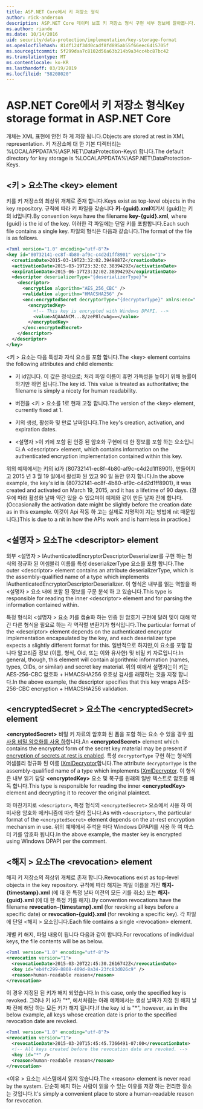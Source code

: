 ```yaml
---
title: ASP.NET Core에서 키 저장소 형식
author: rick-anderson
description: ASP.NET Core 데이터 보호 키 저장소 형식 구현 세부 정보에 알아봅니다.
ms.author: riande
ms.date: 10/14/2016
uid: security/data-protection/implementation/key-storage-format
ms.openlocfilehash: 81df124f3dd0cadf8fd895ab55f66eec6415705f
ms.sourcegitcommit: 5f299daa7c8102d56a63b214b9a34cc4bc87bc42
ms.translationtype: MT
ms.contentlocale: ko-KR
ms.lasthandoff: 03/19/2019
ms.locfileid: "58208020"
---
```

# <a name="key-storage-format-in-aspnet-core"></a><span data-ttu-id="92383-103">ASP.NET Core에서 키 저장소 형식</span><span class="sxs-lookup"><span data-stu-id="92383-103">Key storage format in ASP.NET Core</span></span>

<a name="data-protection-implementation-key-storage-format"></a>

<span data-ttu-id="92383-104">개체는 XML 표현에 안전 하 게 저장 됩니다.</span><span class="sxs-lookup"><span data-stu-id="92383-104">Objects are stored at rest in XML representation.</span></span> <span data-ttu-id="92383-105">키 저장소에 대 한 기본 디렉터리는 %LOCALAPPDATA%\ASP.NET\DataProtection-Keys\ 합니다.</span><span class="sxs-lookup"><span data-stu-id="92383-105">The default directory for key storage is %LOCALAPPDATA%\ASP.NET\DataProtection-Keys\.</span></span>

## <a name="the-key-element"></a><span data-ttu-id="92383-106">\<키 > 요소</span><span class="sxs-lookup"><span data-stu-id="92383-106">The \<key> element</span></span>

<span data-ttu-id="92383-107">키를 키 저장소의 최상위 개체로 존재 합니다.</span><span class="sxs-lookup"><span data-stu-id="92383-107">Keys exist as top-level objects in the key repository.</span></span> <span data-ttu-id="92383-108">규칙에 따라 키 파일을 갖습니다 **키-{guid}.xml**여기서 {guid}는 키의 id입니다.</span><span class="sxs-lookup"><span data-stu-id="92383-108">By convention keys have the filename **key-{guid}.xml**, where {guid} is the id of the key.</span></span> <span data-ttu-id="92383-109">이러한 각 파일에는 단일 키를 포함합니다.</span><span class="sxs-lookup"><span data-stu-id="92383-109">Each such file contains a single key.</span></span> <span data-ttu-id="92383-110">파일의 형식은 다음과 같습니다.</span><span class="sxs-lookup"><span data-stu-id="92383-110">The format of the file is as follows.</span></span>

```xml
<?xml version="1.0" encoding="utf-8"?>
<key id="80732141-ec8f-4b80-af9c-c4d2d1ff8901" version="1">
  <creationDate>2015-03-19T23:32:02.3949887Z</creationDate>
  <activationDate>2015-03-19T23:32:02.3839429Z</activationDate>
  <expirationDate>2015-06-17T23:32:02.3839429Z</expirationDate>
  <descriptor deserializerType="{deserializerType}">
    <descriptor>
      <encryption algorithm="AES_256_CBC" />
      <validation algorithm="HMACSHA256" />
      <enc:encryptedSecret decryptorType="{decryptorType}" xmlns:enc="...">
        <encryptedKey>
          <!-- This key is encrypted with Windows DPAPI. -->
          <value>AQAAANCM...8/zeP8lcwAg==</value>
        </encryptedKey>
      </enc:encryptedSecret>
    </descriptor>
  </descriptor>
</key>
```

<span data-ttu-id="92383-111">\<키 > 요소는 다음 특성과 자식 요소를 포함 합니다.</span><span class="sxs-lookup"><span data-stu-id="92383-111">The \<key> element contains the following attributes and child elements:</span></span>

* <span data-ttu-id="92383-112">키 id입니다. 이 값은 정식으로; 처리 파일 이름이 휴먼 가독성을 높이기 위해 능률이 하기만 하면 됩니다.</span><span class="sxs-lookup"><span data-stu-id="92383-112">The key id. This value is treated as authoritative; the filename is simply a nicety for human readability.</span></span>

* <span data-ttu-id="92383-113">버전을 \<키 > 요소를 1로 현재 고정 합니다.</span><span class="sxs-lookup"><span data-stu-id="92383-113">The version of the \<key> element, currently fixed at 1.</span></span>

* <span data-ttu-id="92383-114">키의 생성, 활성화 및 만료 날짜입니다.</span><span class="sxs-lookup"><span data-stu-id="92383-114">The key's creation, activation, and expiration dates.</span></span>

* <span data-ttu-id="92383-115">\<설명자 >이 키에 포함 된 인증 된 암호화 구현에 대 한 정보를 포함 하는 요소입니다.</span><span class="sxs-lookup"><span data-stu-id="92383-115">A \<descriptor> element, which contains information on the authenticated encryption implementation contained within this key.</span></span>

<span data-ttu-id="92383-116">위의 예제에서는 키의 id가 {80732141-ec8f-4b80-af9c-c4d2d1ff8901}, 만들어지고 2015 년 3 월 19 일에서 활성화 된 있고 90 일 동안 유지 합니다.</span><span class="sxs-lookup"><span data-stu-id="92383-116">In the above example, the key's id is {80732141-ec8f-4b80-af9c-c4d2d1ff8901}, it was created and activated on March 19, 2015, and it has a lifetime of 90 days.</span></span> <span data-ttu-id="92383-117">(경우에 따라 활성화 날짜 약간 있을 수 있으며이 예제와 같이 만든 날짜 전에 합니다.</span><span class="sxs-lookup"><span data-stu-id="92383-117">(Occasionally the activation date might be slightly before the creation date as in this example.</span></span> <span data-ttu-id="92383-118">이것이 Api 작동 하 고는 실제로 치명적이 지는 방법에 nit 때문입니다.)</span><span class="sxs-lookup"><span data-stu-id="92383-118">This is due to a nit in how the APIs work and is harmless in practice.)</span></span>

## <a name="the-descriptor-element"></a><span data-ttu-id="92383-119">\<설명자 > 요소</span><span class="sxs-lookup"><span data-stu-id="92383-119">The \<descriptor> element</span></span>

<span data-ttu-id="92383-120">외부 \<설명자 > IAuthenticatedEncryptorDescriptorDeserializer를 구현 하는 형식의 정규화 된 어셈블리 이름를 특성 deserializerType 요소를 포함 합니다.</span><span class="sxs-lookup"><span data-stu-id="92383-120">The outer \<descriptor> element contains an attribute deserializerType, which is the assembly-qualified name of a type which implements IAuthenticatedEncryptorDescriptorDeserializer.</span></span> <span data-ttu-id="92383-121">이 형식은 내부를 읽는 역할을 하 \<설명자 > 요소 내에 포함 된 정보를 구문 분석 하 고 있습니다.</span><span class="sxs-lookup"><span data-stu-id="92383-121">This type is responsible for reading the inner \<descriptor> element and for parsing the information contained within.</span></span>

<span data-ttu-id="92383-122">특정 형식의 \<설명자 > 요소 키를 캡슐화 하는 인증 된 암호기 구현에 달려 및이 대해 약간 다른 형식을 필요로 하는 각 역직렬 변환기가 형식입니다.</span><span class="sxs-lookup"><span data-stu-id="92383-122">The particular format of the \<descriptor> element depends on the authenticated encryptor implementation encapsulated by the key, and each deserializer type expects a slightly different format for this.</span></span> <span data-ttu-id="92383-123">일반적으로 하지만,이 요소를 포함 합니다 알고리즘 정보 (이름, 형식, Oid, 또는 이와 유사한) 및 비밀 키 자료입니다.</span><span class="sxs-lookup"><span data-stu-id="92383-123">In general, though, this element will contain algorithmic information (names, types, OIDs, or similar) and secret key material.</span></span> <span data-ttu-id="92383-124">위의 예에서 설명자는이 키는 AES-256-CBC 암호화 + HMACSHA256 유효성 검사를 래핑하는 것을 지정 합니다.</span><span class="sxs-lookup"><span data-stu-id="92383-124">In the above example, the descriptor specifies that this key wraps AES-256-CBC encryption + HMACSHA256 validation.</span></span>

## <a name="the-encryptedsecret-element"></a><span data-ttu-id="92383-125">\<encryptedSecret > 요소</span><span class="sxs-lookup"><span data-stu-id="92383-125">The \<encryptedSecret> element</span></span>

<span data-ttu-id="92383-126">**&lt;encryptedSecret&gt;** 비밀 키 자료의 암호화 된 폼을 포함 하는 요소 수 있을 경우 [미사용 비밀 암호화를 사용 하](xref:security/data-protection/implementation/key-encryption-at-rest)합니다.</span><span class="sxs-lookup"><span data-stu-id="92383-126">An **&lt;encryptedSecret&gt;** element which contains the encrypted form of the secret key material may be present if [encryption of secrets at rest is enabled](xref:security/data-protection/implementation/key-encryption-at-rest).</span></span> <span data-ttu-id="92383-127">특성 `decryptorType` 구현 하는 형식의 어셈블리 정규화 된 이름 [IXmlDecryptor](/dotnet/api/microsoft.aspnetcore.dataprotection.xmlencryption.ixmldecryptor)합니다.</span><span class="sxs-lookup"><span data-stu-id="92383-127">The attribute `decryptorType` is the assembly-qualified name of a type which implements [IXmlDecryptor](/dotnet/api/microsoft.aspnetcore.dataprotection.xmlencryption.ixmldecryptor).</span></span> <span data-ttu-id="92383-128">이 형식은 내부 읽기 담당 **&lt;encryptedKey&gt;** 요소 및 복구를 원래의 일반 텍스트로 암호를 해독 합니다.</span><span class="sxs-lookup"><span data-stu-id="92383-128">This type is responsible for reading the inner **&lt;encryptedKey&gt;** element and decrypting it to recover the original plaintext.</span></span>

<span data-ttu-id="92383-129">와 마찬가지로 `<descriptor>`, 특정 형식의 `<encryptedSecret>` 요소에서 사용 하 여 미사용 암호화 메커니즘에 따라 달라 집니다.</span><span class="sxs-lookup"><span data-stu-id="92383-129">As with `<descriptor>`, the particular format of the `<encryptedSecret>` element depends on the at-rest encryption mechanism in use.</span></span> <span data-ttu-id="92383-130">위의 예제에서 주석을 마다 Windows DPAPI를 사용 하 여 마스터 키를 암호화 됩니다.</span><span class="sxs-lookup"><span data-stu-id="92383-130">In the above example, the master key is encrypted using Windows DPAPI per the comment.</span></span>

## <a name="the-revocation-element"></a><span data-ttu-id="92383-131">\<해지 > 요소</span><span class="sxs-lookup"><span data-stu-id="92383-131">The \<revocation> element</span></span>

<span data-ttu-id="92383-132">해지 키 저장소의 최상위 개체로 존재 합니다.</span><span class="sxs-lookup"><span data-stu-id="92383-132">Revocations exist as top-level objects in the key repository.</span></span> <span data-ttu-id="92383-133">규칙에 따라 해지는 파일 이름을 가진 **해지-{timestamp}.xml** (에 대 한 특정 날짜 이전의 모든 키를 취소) 또는 **해지-{guid}.xml** (에 대 한 특정 키를 해지).</span><span class="sxs-lookup"><span data-stu-id="92383-133">By convention revocations have the filename **revocation-{timestamp}.xml** (for revoking all keys before a specific date) or **revocation-{guid}.xml** (for revoking a specific key).</span></span> <span data-ttu-id="92383-134">각 파일에 단일 \<해지 > 요소입니다.</span><span class="sxs-lookup"><span data-stu-id="92383-134">Each file contains a single \<revocation> element.</span></span>

<span data-ttu-id="92383-135">개별 키 해지, 파일 내용이 됩니다 다음과 같이 합니다.</span><span class="sxs-lookup"><span data-stu-id="92383-135">For revocations of individual keys, the file contents will be as below.</span></span>

```xml
<?xml version="1.0" encoding="utf-8"?>
<revocation version="1">
  <revocationDate>2015-03-20T22:45:30.2616742Z</revocationDate>
  <key id="eb4fc299-8808-409d-8a34-23fc83d026c9" />
  <reason>human-readable reason</reason>
</revocation>
```

<span data-ttu-id="92383-136">이 경우 지정된 된 키가 해지 되었습니다.</span><span class="sxs-lookup"><span data-stu-id="92383-136">In this case, only the specified key is revoked.</span></span> <span data-ttu-id="92383-137">그러나 키 id가 "\*", 에서처럼는 아래 예제에서는 생성 날짜가 지정 된 해지 날짜 전에 해당 하는 모든 키가 해지 됩니다.</span><span class="sxs-lookup"><span data-stu-id="92383-137">If the key id is "\*", however, as in the below example, all keys whose creation date is prior to the specified revocation date are revoked.</span></span>

```xml
<?xml version="1.0" encoding="utf-8"?>
<revocation version="1">
  <revocationDate>2015-03-20T15:45:45.7366491-07:00</revocationDate>
  <!-- All keys created before the revocation date are revoked. -->
  <key id="*" />
  <reason>human-readable reason</reason>
</revocation>
```

<span data-ttu-id="92383-138">\<이유 > 요소는 시스템에서 읽지 않습니다.</span><span class="sxs-lookup"><span data-stu-id="92383-138">The \<reason> element is never read by the system.</span></span> <span data-ttu-id="92383-139">단순히 해지 하는 사람이 읽을 수 있는 이유를 저장 하는 편리한 장소는 것입니다.</span><span class="sxs-lookup"><span data-stu-id="92383-139">It's simply a convenient place to store a human-readable reason for revocation.</span></span>
